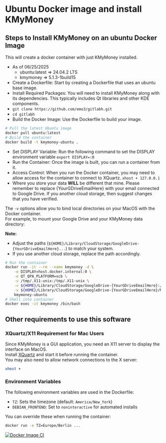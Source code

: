 # Ubuntu Docker image and install KMyMoney

## Steps to Install KMyMoney on an ubuntu Docker Image

This will create a docker container with just KMyMoney installed.

- As of 06/25/2025
  - ubuntu:latest => 24.04.2 LTS
  - kmymoney => 5.1.3-1build15
- Create a Dockerfile: Start by creating a Dockerfile that uses an ubuntu base image.
- Install Required Packages: You will need to install KMyMoney along with its dependencies.
  This typically includes Qt libraries and other KDE components.
- `git clone https://github.com/emo3/gitlabh.git`
- `cd gitlabh`
- Build the Docker Image: Use the Dockerfile to build your image.

```sh
# Pull the latest Ubuntu image
docker pull ubuntu:latest
# Build the container
docker build -t kmymoney-ubuntu .
```

- Set DISPLAY Variable: Run the following command to set the DISPLAY environment variable
  `export DISPLAY=:0`
- Run the Container: Once the image is built, you can run a container from it.
- Access Control: When you run the Docker container,
  you may need to allow access for the container to connect to XQuartz.
  `xhost + 127.0.0.1`
- Where you store your data **WILL** be different that mine.
  Please remember to replace {YourGDriveEmailHere} with your email connected to Google Drive.
  If you another cloud storage, then suggest changes that you have verified.

The `-v` options allow you to bind local directories on your MacOS with the Docker container.  
For example, to mount your Google Drive and your KMyMoney data directory:

**Note:**  

- Adjust the paths (`${HOME}/Library/CloudStorage/GoogleDrive-{YourGDriveEmailHere}...`) to match your system.
- If you use another cloud storage, replace the path accordingly.

```sh
# Run the container
docker run -it --rm --name kmymoney -d \
    -e DISPLAY=host.docker.internal:0 \
    -e QT_QPA_PLATFORM=xcb \
    -v /tmp/.X11-unix:/tmp/.X11-unix \
    -v ${HOME}/Library/CloudStorage/GoogleDrive-{YourGDriveEmailHere}:/root/mydata \
    -v ${HOME}/Library/CloudStorage/GoogleDrive-{YourGDriveEmailHere}/My\ Drive/Banks/kmymoney/.config/kmymoney:/root/.config/kmymoney \
    kmymoney-ubuntu
# Shell into container
docker exec -it kmymoney /bin/bash
```

## Other requirements to use this software

### XQuartz/X11 Requirement for Mac Users

Since KMyMoney is a GUI application, you need an X11 server to display the interface on MacOS.  
Install [XQuartz](https://www.xquartz.org/) and start it before running the container.  
You may also need to allow network connections to the X server:

```sh
xhost +
```

### Environment Variables

The following environment variables are used in the Dockerfile:

- `TZ`: Sets the timezone (default: `America/New_York`)
- `DEBIAN_FRONTEND`: Set to `noninteractive` for automated installs

You can override these when running the container:

```sh
docker run -e TZ=Europe/Berlin ...
```

[![Docker Image CI](https://github.com/emo3/kmmd/actions/workflows/docker-image.yml/badge.svg)](https://github.com/emo3/kmmd/actions/workflows/docker-image.yml)
